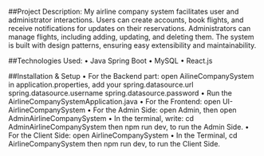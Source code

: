 ##Project Description:
My airline company system facilitates user and administrator interactions.
Users can create accounts, book flights, and receive notifications for updates on their reservations. 
Administrators can manage flights, including adding, updating, and deleting them. 
The system is built with design patterns, ensuring easy extensibility and maintainability.

##Technologies Used:
•	Java Spring Boot
•	MySQL
•	React.js

##Installation & Setup
•	For the Backend part: open AilineCompanySystem 
  in application.properties, add your
  spring.datasource.url
  spring.datasource.username
  spring.datasource.password
•	Run the AirlineCompanySystemApplication.java
•	For the Frontend: open UI-AirlineCompanySystem 
•	For the Admin Side: open Admin, then open AdminAirlineCompanySystem
•	In the terminal, write: cd AdminAirlineCompanySystem then npm run dev, to run the Admin Side.
•	For the Client Side: open AirlineCompanySystem
•	In the Terminal, cd AirlineCompanySystem then npm run dev, to run the Client Side.
